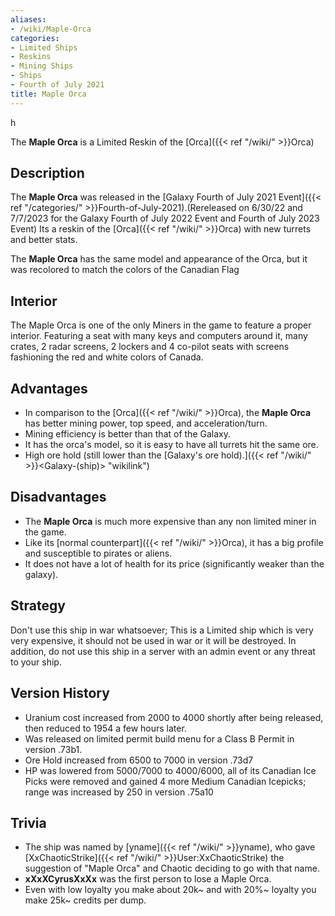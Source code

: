 ```yaml
---
aliases:
- /wiki/Maple-Orca
categories:
- Limited Ships
- Reskins
- Mining Ships
- Ships
- Fourth of July 2021
title: Maple Orca
---
```


h

The **Maple Orca** is a Limited Reskin of the [Orca]({{< ref "/wiki/" >}}Orca) 

## Description

The **Maple Orca** was released in the [Galaxy Fourth of July 2021 Event]({{< ref "/categories/" >}}Fourth-of-July-2021).(Rereleased on 6/30/22 and 7/7/2023 for the Galaxy Fourth of July 2022 Event and Fourth of July 2023 Event) Its a reskin of the [Orca]({{< ref "/wiki/" >}}Orca) with new turrets and better stats.

The **Maple Orca** has the same model and appearance of the Orca, but it was recolored to match the colors of the Canadian Flag

## Interior

The Maple Orca is one of the only Miners in the game to feature a proper interior. Featuring a seat with many keys and computers around it, many crates, 2 radar screens, 2 lockers and 4 co-pilot seats with screens fashioning the red and white colors of Canada.

## Advantages

- In comparison to the [Orca]({{< ref "/wiki/" >}}Orca), the **Maple Orca** has better mining power, top speed, and acceleration/turn.
- Mining efficiency is better than that of the Galaxy.
- It has the orca's model, so it is easy to have all turrets hit the same ore.
- High ore hold (still lower than the [Galaxy's ore hold).]({{< ref "/wiki/" >}}<Galaxy-(ship)> "wikilink")

## Disadvantages

- The **Maple Orca** is much more expensive than any non limited miner in the game.
- Like its [normal counterpart]({{< ref "/wiki/" >}}Orca), it has a big profile and susceptible to pirates or aliens.
- It does not have a lot of health for its price (significantly weaker than the galaxy).

## Strategy

Don't use this ship in war whatsoever; This is a Limited ship which is very very expensive, it should not be used in war or it will be destroyed. In addition, do not use this ship in a server with an admin event or any threat to your ship.

## Version History 

- Uranium cost increased from 2000 to 4000 shortly after being released, then reduced to 1954 a few hours later.
- Was released on limited permit build menu for a Class B Permit in version .73b1.
- Ore Hold increased from 6500 to 7000 in version .73d7
- HP was lowered from 5000/7000 to 4000/6000, all of its Canadian Ice Picks were removed and gained 4 more Medium Canadian Icepicks; range was increased by 250 in version .75a10

## Trivia

- The ship was named by [yname]({{< ref "/wiki/" >}}yname), who gave [XxChaoticStrike]({{< ref "/wiki/" >}}User:XxChaoticStrike) the suggestion of "Maple Orca" and Chaotic deciding to go with that name.
- **xXxXCyrusXxXx** was the first person to lose a Maple Orca.
- Even with low loyalty you make about 20k~ and with 20%~ loyalty you make 25k~ credits per dump.